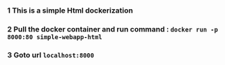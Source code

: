 ### 1 This is a simple Html dockerization

### 2 Pull the docker container and run command : `docker run -p 8000:80 simple-webapp-html`

### 3 Goto url `localhost:8000`
